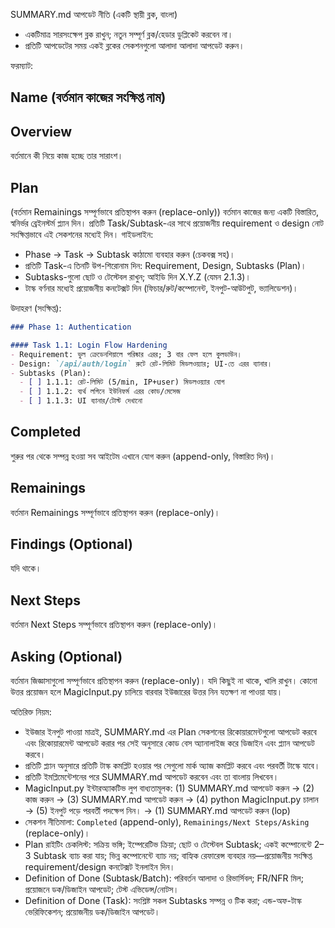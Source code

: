 ﻿---
trigger: model_decision
---

SUMMARY.md আপডেট নীতি (একটি স্থায়ী ব্লক, বাংলা)

- একটিমাত্র সারসংক্ষেপ ব্লক রাখুন; নতুন সম্পূর্ণ ব্লক/হেডার ডুপ্লিকেট করবেন না।
- প্রতিটি আপডেটের সময় একই ব্লকের সেকশনগুলো আলাদা আলাদা আপডেট করুন।

ফরম্যাট:
## Name (বর্তমান কাজের সংক্ষিপ্ত নাম)

## Overview
বর্তমানে কী নিয়ে কাজ হচ্ছে তার সারাংশ।

## Plan
(বর্তমান Remainings সম্পূর্ণভাবে প্রতিস্থাপন করুন (replace-only))
বর্তমান কাজের জন্য একটি বিস্তারিত, স্বনির্ভর ব্রেইনস্টর্ম প্ল্যান দিন। প্রতিটি Task/Subtask-এর সাথে প্রয়োজনীয় requirement ও design নোট সংক্ষিপ্তভাবে এই সেকশনের মধ্যেই দিন। গাইডলাইন:
- Phase → Task → Subtask কাঠামো ব্যবহার করুন (চেকবক্স সহ)।
- প্রতিটি Task-এ তিনটি উপ-শিরোনাম দিন: Requirement, Design, Subtasks (Plan)।
- Subtasks-গুলো ছোট ও টেস্টেবল রাখুন; আইডি দিন X.Y.Z (যেমন 2.1.3)।
- টাস্ক বর্ণনার মধ্যেই প্রয়োজনীয় কনটেক্সট দিন (ফিচার/রুট/কম্পোনেন্ট, ইনপুট-আউটপুট, ভ্যালিডেশন)।

উদাহরণ (সংক্ষিপ্ত):
```markdown
### Phase 1: Authentication

#### Task 1.1: Login Flow Hardening
- Requirement: ভুল ক্রেডেনশিয়ালে পরিষ্কার এরর; 3 বার ফেল হলে কুলডাউন।
- Design: `/api/auth/login` রুটে রেট-লিমিট মিডলওয়্যার; UI-তে এরর ব্যানার।
- Subtasks (Plan):
  - [ ] 1.1.1: রেট-লিমিট (5/min, IP+user) মিডলওয়্যার যোগ
  - [ ] 1.1.2: ব্যর্থ লগিনে ইউনিফর্ম এরর কোড/মেসেজ
  - [ ] 1.1.3: UI ব্যানার/টোস্ট দেখানো
```

## Completed
শুরুর পর থেকে সম্পন্ন হওয়া সব আইটেম এখানে যোগ করুন (append-only, বিস্তারিত দিন)।

## Remainings
বর্তমান Remainings সম্পূর্ণভাবে প্রতিস্থাপন করুন (replace-only)।

## Findings (Optional)
যদি থাকে।

## Next Steps
বর্তমান Next Steps সম্পূর্ণভাবে প্রতিস্থাপন করুন (replace-only)।

## Asking (Optional)
বর্তমান জিজ্ঞাসাগুলো সম্পূর্ণভাবে প্রতিস্থাপন করুন (replace-only)। যদি কিছুই না থাকে, খালি রাখুন। কোনো উত্তর প্রয়োজন হলে MagicInput.py চালিয়ে বারবার ইউজারের উত্তর নিন যতক্ষণ না পাওয়া যায়।

অতিরিক্ত নিয়ম:
- ইউজার ইনপুট পাওয়া মাত্রই, SUMMARY.md এর Plan সেকশনের রিকোয়ারমেন্টগুলো আপডেট করবে এবং রিকোয়ারমেন্ট আপডেট করার পর সেই অনুসারে কোড বেস অ্যানালাইজ করে ডিজাইন এবং প্ল্যান আপডেট করবে।
- প্রতিটি প্ল্যান অনুসারে প্রতিটি টাস্ক কমপ্লিট হওয়ার পর সেগুলো মার্ক অ্যাজ কমপ্লিট করবে এবং পরবর্তী টাস্কে যাবে।
- প্রতিটি ইমপ্লিমেন্টেশনের পরে SUMMARY.md আপডেট করবেন এবং তা বাংলায় লিখবেন।
- MagicInput.py ইন্টারঅ্যাকটিভ লুপ বাধ্যতামূলক: (1) SUMMARY.md আপডেট করুন → (2) কাজ করুন → (3) SUMMARY.md আপডেট করুন → (4) python MagicInput.py চালান → (5) ইনপুট পড়ে পরবর্তী পদক্ষেপ নিন। → (1) SUMMARY.md আপডেট করুন (lop)
- সেকশন নীতিমালা: `Completed` (append-only), `Remainings/Next Steps/Asking` (replace-only)।
- Plan রাইটিং চেকলিস্ট: সক্রিয় ভঙ্গি; ইম্পেরেটিভ ক্রিয়া; ছোট ও টেস্টেবল Subtask; একই কম্পোনেন্টে 2–3 Subtask ব্যাচ করা যায়; ভিন্ন কম্পোনেন্টে ব্যাচ নয়; বাহ্যিক রেফারেন্স ব্যবহার নয়—প্রয়োজনীয় সংক্ষিপ্ত requirement/design কনটেক্সট ইনলাইন দিন।
- Definition of Done (Subtask/Batch): পরিবর্তন আলাদা ও রিভার্সিবল; FR/NFR মিল; প্রয়োজনে ডক/ডিজাইন আপডেট; টেস্ট এভিডেন্স/নোটস।
- Definition of Done (Task): সংশ্লিষ্ট সকল Subtasks সম্পন্ন ও টিক করা; এন্ড-অফ-টাস্ক ভেরিফিকেশন; প্রয়োজনীয় ডক/ডিজাইন আপডেট।